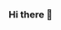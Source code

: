### Hi there 👋

<!--
**oxlupo/oxlupo** is a ✨ _special_ ✨ repository because its `README.md` (this file) appears on your GitHub profile.

my experience in Natural Language Processing is more about:

- Extract Named Entity Recognition(NER) and their relations
- Research on graph theories
- I have worked more on BERT and Transformers model 

Besides these, I really interested in Decenetrilezed finance(DeFi) and engaged in research in the financial and economic fields Because DeFi is a new Topic, I try to focus and research more on its risks and opportunities

